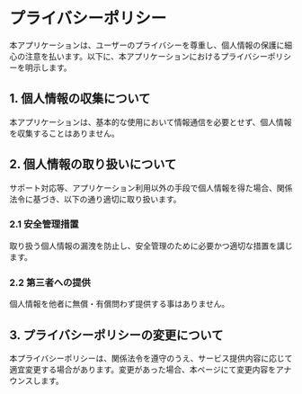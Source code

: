 # プライバシーポリシー

本アプリケーションは、ユーザーのプライバシーを尊重し、個人情報の保護に細心の注意を払います。以下に、本アプリケーションにおけるプライバシーポリシーを明示します。

## 1. 個人情報の収集について

本アプリケーションは、基本的な使用において情報通信を必要とせず、個人情報を収集することはありません。

## 2. 個人情報の取り扱いについて

サポート対応等、アプリケーション利用以外の手段で個人情報を得た場合、関係法令に基づき、以下の通り適切に取り扱います。

### 2.1 安全管理措置

取り扱う個人情報の漏洩を防止し、安全管理のために必要かつ適切な措置を講じます。

### 2.2 第三者への提供

個人情報を他者に無償・有償問わず提供する事はありません。

## 3. プライバシーポリシーの変更について

本プライバシーポリシーは、関係法令を遵守のうえ、サービス提供内容に応じて適宜変更する場合があります。変更があった場合、本ページにて変更内容をアナウンスします。
